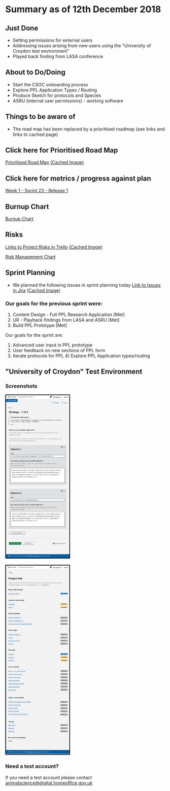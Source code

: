 # Summary as of 12th December 2018 

## Just Done
* Setting permissions for external users
* Addressing issues arising from new users using the "University of Croydon test environment"
* Played back finding from LASA conference

## About to Do/Doing
* Start the CSOC onboarding process
* Explore PPL Application Types / Routing
* Produce Sketch for protocols and Species
* ASRU (internal user permissions) - working software 

## Things to be aware of
* The road map has been replaced by a prioritised roadmap (see links and links to cached page)

## Click here for Prioritised Road Map
[Prioritised Road Map](https://trello.com/b/p7x9hbPV/prioritised-roadmap)    [\(Cached Image\)](graphs/ASLRoadMap12122018.jpg)

## Click here for metrics / progress against plan
[Week 1 - Sprint 23 - Release 1](graphs/progress12122018.png)

## Burnup Chart

[Burnup Chart](burnup12122018.md)

## Risks
[Links to Project Risks in Trello](https://trello.com/b/VuFuCL7t/risk-register-and-kpis-asl-delivery)    [\(Cached Image\)](graphs/ASLRiskRegister12122018.jpg)

[Risk Management Chart](graphs/risk12122018.png)

## Sprint Planning
* We planned the following issues in sprint planning today [Link to Issues in Jira](https://jira.digital.homeoffice.gov.uk/secure/RapidBoard.jspa?rapidView=261)    [\(Cached Image\)](graphs/sprint12122018.png)

### Our goals for the previous sprint were:
1. Content Design - Full PPL Research Application [Met]
2. UR - Playback findings from LASA and ASRU [Met]
3. Build PPL Prototype [Met]

Our goals for the sprint are:
1. Advanced user input in PPL prototype 
2. User feedback on new sections of PPL form 
3. Iterate protocols for PPL 4) Explore PPL Application types/routing

## "University of Croydon" Test Environment 

### Screenshots
<a href="graphs/proto1_05122018.png"><img src="graphs/proto1_05122018.png" alt="HTML5 Icon" width="200" style="border:2px solid black"></a>
<br>
<br>
<a href="graphs/proto2_05122018.png"><img src="graphs/proto2_05122018.png" alt="HTML5 Icon" width="200" style="border:2px solid black"></a>

### Need a test account?
If you need a test account please contact [animalscience@digital.homeoffice.gov.uk](mailto://animalscience@digital.homeoffice.gov.uk)

